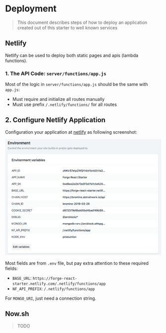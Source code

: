 # Deployment

> This document describes steps of how to deploy an application created out of this starter to well known services

## Netlify

Netlify can be used to deploy both static pages and apis (lambda functions).

### 1. The API Code: `server/functions/app.js`

Most of the logic in `server/functions/app.js` should be the same with `app.js`:

- Must require and initialize all routes manually
- Must use prefix `/.netlify/functions/` for all routes

## 2. Configure Netlify Application

Configuration your application at [netlify](https://app.netlify.com/sites/forge-react-starter/settings/deploys) as following screenshot:

![](./netlify-config.png)

Most fields are from `.env` file, but pay extra attention to these required fields:

- `BASE_URL`: `https://forge-react-starter.netlify.com/.netlify/functions/app`
- `NF_API_PREFIX`: `/.netlify/functions/app`

For `MONGO_URI`, just need a connection string.

## Now.sh

> TODO

